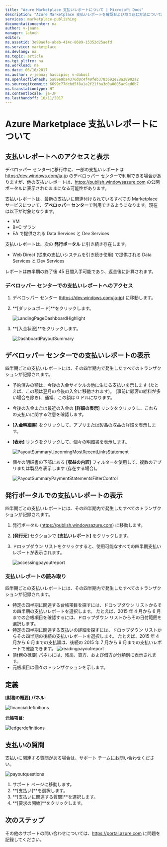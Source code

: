 ```yaml
---
title: "Azure Marketplace 支払いレポートについて | Microsoft Docs"
description: "Azure Marketplace 支払いレポートを確認および取り込む方法について説明します。"
services: marketplace-publishing
documentationcenter: na
author: v-jeana
manager: lakoch
editor: 
ms.assetid: 3e99aefe-abeb-414c-8689-15352d25aefd
ms.service: marketplace
ms.devlang: na
ms.topic: article
ms.tgt_pltfrm: na
ms.workload: na
ms.date: 06/16/2017
ms.author: v-jeana; hascipio; v-dabosl
ms.openlocfilehash: 5a89e9ba4376d0c4f49feb3783692e28a28902a2
ms.sourcegitcommit: 6699c77dcbd5f8a1a2f21fba3d0a0005ac9ed6b7
ms.translationtype: HT
ms.contentlocale: ja-JP
ms.lasthandoff: 10/11/2017
---
```

# <a name="understand-your-azure-marketplace-payout-reports"></a>Azure Marketplace 支払いレポートについて
## <a name="access-and-view-your-payout-reports"></a>支払いレポートへのアクセスと表示
デベロッパー センターに移行中に、一部の支払いレポートは https://dev.windows.com/ja-jp のデベロッパー センターで利用できる場合がありますが、他の支払いレポートは、https://publish.windowsazure.com の公開ポータルに表示されたままになる可能性があります。

支払いレポートは、最新の支払いに関連付けられているすべての Marketplace サービスについて、**デベロッパー センター**で利用できるようになります。現在は以下が対象となります。

* VM
* B+C プラン
* EA で提供される Data Services と Dev Services

支払いレポートは、次の **発行ポータル** に引き続き存在します。

* Web Direct (従来の支払いシステムを引き続き使用) で提供される Data Services と Dev Services

レポートは四半期の終了後 45 日間入手可能であり、返金後に計算されます。

### <a name="access-payout-reports-in-dev-center"></a>デベロッパー センターでの支払いレポートへのアクセス
1. デベロッパー センター (https://dev.windows.com/ja-jp) に移動します。
2. **[ダッシュボード]**をクリックします。

    ![LandingPageDashboardHighlight][1]
3. **[入金状況]**をクリックします。

    ![DashboardPayoutSummary][2]

## <a name="view-your-payout-reports-in-dev-center"></a>デベロッパー センターでの支払いレポートの表示
四半期ごとの支払いレポートには、その四半期内で発生したすべてのトランザクションが記録されます。

* 予約済みの額は、今後の入金サイクルの他に生じる支払いを示します (たとえば、この額は翌月の今後の入金に移動されます)。  (事前に顧客の給料が多い場合を除き)、通常、この額は 0 ドルになります。
* 今後の入金または最近の入金の **[詳細の表示]** リンクをクリックし、これらの支払いに関する注意を確認します。
* **[入金明細書]** をクリックして、アプリまたは製品の収益の詳細を表示します。
* **[表示]** リンクをクリックして、個々の明細書を表示します。

    ![PayoutSummaryUpcomingMostRecentLinksStatement][3]
* 個々の明細書の下部にある **[収益の内訳]** フィルターを使用して、複数のアプリまたは製品を表示します (存在する場合)。

    ![PayoutSummaryPaymentStatementsFilterControl][4]

## <a name="view-your-payout-reports-in-publishing-portal"></a>発行ポータルでの支払いレポートの表示
四半期ごとの支払いレポートには、その四半期内で発生したすべてのトランザクションが記録されます。

1. 発行ポータル (https://publish.windowsazure.com) に移動します。
2. **[発行元]** セクションで **[支払いレポート]** をクリックします。
3. ドロップダウン リストをクリックすると、使用可能なすべての四半期支払いレポートが表示されます。

    ![accessingpayoutreport][5]

### <a name="read-your-payout-reports"></a>支払いレポートの読み取り
四半期ごとの支払いレポートには、その四半期内で発生したすべてのトランザクションが記録されます。

* 特定の四半期に関連する台帳項目を探すには、ドロップダウン リストからその四半期の支払いレポートを選択します。 たとえば、2015 年 4 月から 6 月までの台帳項目を確認するには、ドロップダウン リストからその日付範囲を選択します。
* 特定の四半期に関連する支払いの詳細を探すには、ドロップダウン リストからその四半期の後続の支払いレポートを選択します。 たとえば、2015 年 4 月から 6 月までの支払額は、後続の 2015 年 7 月から 9 月までの支払いレポートで確認できます。
  ![readingpayoutreport][6]
* [財務の概要] パネルには、残高、貸方、および借方が分類別に表示されます。
* 元帳項目は個々のトランザクションを示します。

## <a name="definitions"></a>定義
**[財務の概要] パネル:**

![financialdefinitions][7]

**元帳項目:**

![ledgerdefinitions][8]

## <a name="payout-questions"></a>支払いの質問
支払いに関連する質問がある場合は、サポート チームにお問い合わせください。

![payoutquestions][9]

1. サポート ページに移動します。
2. **[支払い]**を選択します。
3. **[支払いに関連する質問]**を選択します。
4. **[要求の開始]**をクリックします。

## <a name="next-steps"></a>次のステップ
その他のサポートの問い合わせについては、<https://portal.azure.com> に問題を記録してください。

[1]: ./media/marketplace-publishing-report-payout/LandingPage-DashboardHighlight.png
[2]: ./media/marketplace-publishing-report-payout/Dashboard-PayoutSummary.png
[3]: ./media/marketplace-publishing-report-payout/PayoutSummary-UpcomingOrMostRecentPaymentLinksSingleStatementLink.png
[4]: ./media/marketplace-publishing-report-payout/PayoutSummary-PaymentStatements-SingleStatement-FilterControl.png
[5]: ./media/marketplace-publishing-report-payout/accessingpayoutreport.png
[6]: ./media/marketplace-publishing-report-payout/readingpayoutreport.png
[7]: ./media/marketplace-publishing-report-payout/financialdefinitions.png
[8]: ./media/marketplace-publishing-report-payout/ledgerdefinitions.png
[9]: ./media/marketplace-publishing-report-payout/payoutquestions.png
